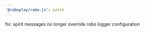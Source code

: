 ```yaml
---
'@roboplay/robo.js': patch
---
```


fix: spirit messages no longer override robo logger configuration
